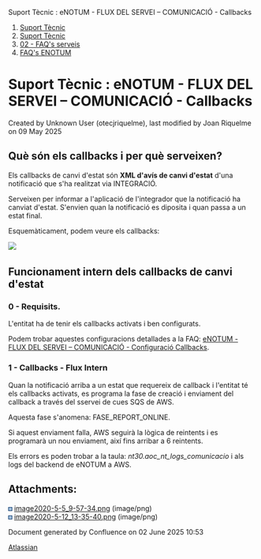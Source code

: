 Suport Tècnic : eNOTUM - FLUX DEL SERVEI – COMUNICACIÓ - Callbacks  

1.  [Suport Tècnic](index.html)
2.  [Suport Tècnic](13893782.html)
3.  [02 - FAQ's serveis](26313393.html)
4.  [FAQ's ENOTUM](28705561.html)

Suport Tècnic : eNOTUM - FLUX DEL SERVEI – COMUNICACIÓ - Callbacks
==================================================================

Created by Unknown User (otecjriquelme), last modified by Joan Riquelme on 09 May 2025

Què són els callbacks i per què serveixen?
------------------------------------------

Els callbacks de canvi d'estat són **XML d'avís de canvi d'estat** d'una notificació que s'ha realitzat via INTEGRACIÓ.

Serveixen per informar a l'aplicació de l'integrador que la notificació ha canviat d'estat. S'envien quan la notificació es diposita i quan passa a un estat final.

Esquemàticament, podem veure els callbacks:

![](attachments/36341203/36341204.png)

  

Funcionament intern dels callbacks de canvi d'estat
---------------------------------------------------

### 0 - Requisits.

L'entitat ha de tenir els callbacks activats i ben configurats.

Podem trobar aquestes configuracions detallades a la FAQ: [eNOTUM - FLUX DEL SERVEI – COMUNICACIÓ - Configuració Callbacks](26313198.html).

  

### 1 - Callbacks - Flux Intern

Quan la notificació arriba a un estat que requereix de callback i l'entitat té els callbacks activats, es programa la fase de creació i enviament del callback a través del sservei de cues SQS de AWS.

Aquesta fase s'anomena: FASE\_REPORT\_ONLINE.

  

Si aquest enviament falla, AWS seguirà la lògica de reintents i es programarà un nou enviament, així fins arribar a 6 reintents.

Els errors es poden trobar a la taula: _nt30.aoc\_nt\_logs\_comunicacio_ i als logs del backend de eNOTUM a AWS.

Attachments:
------------

![](images/icons/bullet_blue.gif) [image2020-5-5\_9-57-34.png](attachments/36341203/36341204.png) (image/png)  
![](images/icons/bullet_blue.gif) [image2020-5-12\_13-35-40.png](attachments/36341203/36341279.png) (image/png)  

Document generated by Confluence on 02 June 2025 10:53

[Atlassian](http://www.atlassian.com/)